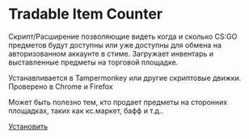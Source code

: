 # Tradable Item Counter

Скрипт/Расширение позволяющие видеть когда и сколько CS:GO предметов будут доступны или уже доступны для обмена на авторизованном аккаунте в стиме.
Загружает инвентарь и выставленные предметы на торговой площадке.

Устанавливается в  Tampermonkey или другие скриптовые движки.
Проверено в Chrome и Firefox

Может быть полезно тем, кто продает предметы на сторонних площадках, таких как кс.маркет, бафф и т.д..

[Установить](https://github.com/SmallTailTeam/tradable-item-counter/raw/main/src.user.js)
